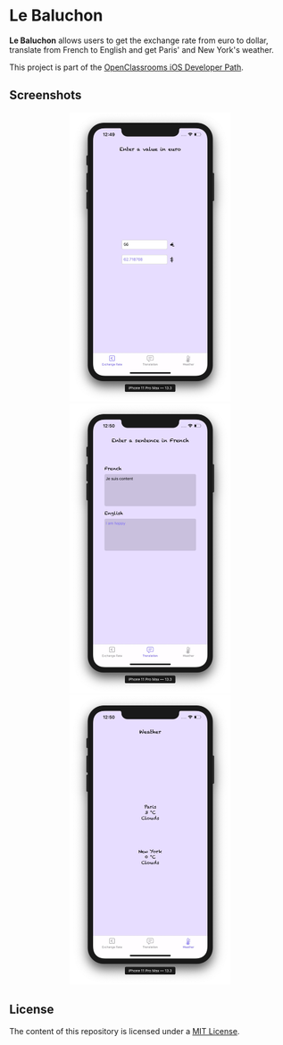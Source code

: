 # Le Baluchon

**Le Baluchon** allows users to get the exchange rate from euro to dollar, translate from French to English and get Paris' and New York's weather.

This project is part of the [OpenClassrooms iOS Developer Path](https://openclassrooms.com/en/paths/74-ios-developer).

## Screenshots

<p float="left" align="center">
    <img src="./README-IMAGES/screenshot-exchange-rate.jpg" width="289" height="518">
    <img src="./README-IMAGES/screenshot-translation.jpg" width="289" height="518">
    <img src="./README-IMAGES/screenshot-weather.jpg" width="289" height="518">
</p>

## License

The content of this repository is licensed under a [MIT License](LICENSE).
